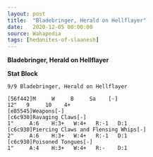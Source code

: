 ```yaml
---
layout: post
title:  "Bladebringer, Herald on Hellflayer"
date:   2020-12-05 00:00:00
source: Wahapedia
tags: [hedonites-of-slaanesh]
---
```


**Bladebringer, Herald on Hellflayer**

**Stat Block**
```
9/9 Bladebringer, Herald on Hellflayer
```

```
[56f442]M     W     B     Sa    [-]
12"   9     10    4+    
[e85545]Weapons[-]
[c6c930]Ravaging Claws[-]
1"     A:6    H:3+   W:4+   R:-1   D:1   
[c6c930]Piercing Claws and Flensing Whips[-]
2"     A:6    H:3+   W:4+   R:-1   D:1   
[c6c930]Poisoned Tongues[-]
1"     A:4    H:3+   W:4+   R:-    D:1   
```
    